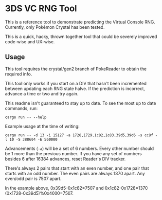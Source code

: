 # 3DS VC RNG Tool

This is a reference tool to demonstrate predicting the Virtual Console RNG. Currently, only Pokémon Crystal has been tested.

This is a quick, hacky, thrown together tool that could be severely improved code-wise and UX-wise.

## Usage

This tool requires the crystal/gen2 branch of PokeReader to obtain the required info.

This tool only works if you start on a DIV that hasn't been incremented between updating each RNG state halve. If the prediction is incorrect, advance a time or two and try again.

This readme isn't guaranteed to stay up to date. To see the most up to date commands, run:

```
cargo run -- --help
```

Example usage at the time of writing:

```
cargo run -- -d 13 -i 15127 -a 1728,1729,1c82,1c83,39d5,39d6 -s cc8f -l 10 -S 388604 -E 560000
```

Advancements (`-a`) will be a set of 6 numbers. Every other number should be 1 more than the previous number. If you have any set of numbers besides 6 after 16384 advances, reset Reader's DIV tracker.

There's always 2 pairs that start with an even number, and one pair that starts with an odd number. The even pairs are always 1370 apart. Any even/odd pair is 7507 apart.

In the example above, 0x39d5-0x1c82=7507 and 0x1c82-0x1728=1370 (0x1728-0x39d5)%0x4000=7507.
